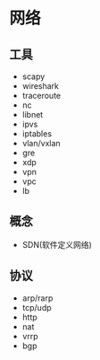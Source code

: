 # 网络

## 工具
- scapy
- wireshark
- traceroute
- nc
- libnet
- ipvs
- iptables
- vlan/vxlan
- gre
- xdp
- vpn
- vpc
- lb

## 概念
- SDN(软件定义网络)

## 协议
- arp/rarp
- tcp/udp
- http
- nat
- vrrp
- bgp
